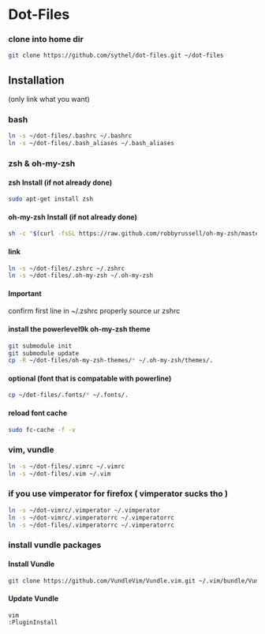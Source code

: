# Dot-Files
### clone into home dir
```bash
git clone https://github.com/sythel/dot-files.git ~/dot-files
```

## Installation
(only link what you want)

### bash
```bash
ln -s ~/dot-files/.bashrc ~/.bashrc
ln -s ~/dot-files/.bash_aliases ~/.bash_aliases
```

### zsh & oh-my-zsh
#### zsh Install (if not already done)
```bash
sudo apt-get install zsh
```

#### oh-my-zsh Install (if not already done)
```bash
sh -c "$(curl -fsSL https://raw.github.com/robbyrussell/oh-my-zsh/master/tools/install.sh)"
```

#### link
```bash
ln -s ~/dot-files/.zshrc ~/.zshrc
ln -s ~/dot-files/.oh-my-zsh ~/.oh-my-zsh
```

#### Important
confirm first line in ~/.zshrc properly source ur zshrc

#### install the powerlevel9k oh-my-zsh theme
```bash
git submodule init
git submodule update
cp -R ~/dot-files/oh-my-zsh-themes/* ~/.oh-my-zsh/themes/.
```

#### optional (font that is compatable with powerline)
```bash
cp ~/dot-files/.fonts/* ~/.fonts/.
```

#### reload font cache
```bash
sudo fc-cache -f -v
```

### vim, vundle
```bash
ln -s ~/dot-files/.vimrc ~/.vimrc
ln -s ~/dot-files/.vim ~/.vim
```

### if you use vimperator for firefox ( vimperator sucks tho )
```bash
ln -s ~/dot-vimrc/.vimperator ~/.vimperator
ln -s ~/dot-vimrc/.vimperatorrc ~/.vimperatorrc
ln -s ~/dot-files/.vimperatorrc ~/.vimperatorrc
```

### install vundle packages
#### Install Vundle
```bash
git clone https://github.com/VundleVim/Vundle.vim.git ~/.vim/bundle/Vundle.vim
```

#### Update Vundle
```bash
vim
:PluginInstall
```
